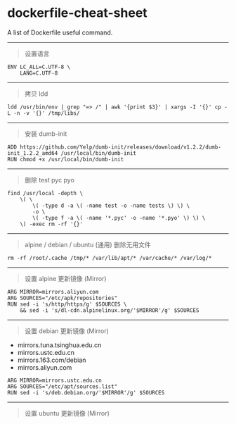 # dockerfile-cheat-sheet
A list of Dockerfile useful command.

---
> 设置语言

```
ENV LC_ALL=C.UTF-8 \
    LANG=C.UTF-8
```

---
> 拷贝 ldd

```
ldd /usr/bin/env | grep "=> /" | awk '{print $3}' | xargs -I '{}' cp -L -n -v '{}' /tmp/libs/
```

---
> 安装 dumb-init

```
ADD https://github.com/Yelp/dumb-init/releases/download/v1.2.2/dumb-init_1.2.2_amd64 /usr/local/bin/dumb-init
RUN chmod +x /usr/local/bin/dumb-init
```

---
> 删除 test pyc pyo

```
find /usr/local -depth \
    \( \
        \( -type d -a \( -name test -o -name tests \) \) \
        -o \
        \( -type f -a \( -name '*.pyc' -o -name '*.pyo' \) \) \
    \) -exec rm -rf '{}'
```

---
> alpine / debian / ubuntu (通用) 删除无用文件

```
rm -rf /root/.cache /tmp/* /var/lib/apt/* /var/cache/* /var/log/* 
```

---
> 设置 alpine 更新镜像 (Mirror)

```
ARG MIRROR=mirrors.aliyun.com
ARG SOURCES="/etc/apk/repositories"
RUN sed -i 's/http/https/g' $SOURCES \
    && sed -i 's/dl-cdn.alpinelinux.org/'$MIRROR'/g' $SOURCES
```

---
> 设置 debian 更新镜像 (Mirror)

- mirrors.tuna.tsinghua.edu.cn
- mirrors.ustc.edu.cn
- mirrors.163.com/debian
- mirrors.aliyun.com

```
ARG MIRROR=mirrors.ustc.edu.cn
ARG SOURCES="/etc/apt/sources.list"
RUN sed -i 's/deb.debian.org/'$MIRROR'/g' $SOURCES
```

---
> 设置 ubuntu 更新镜像 (Mirror)

